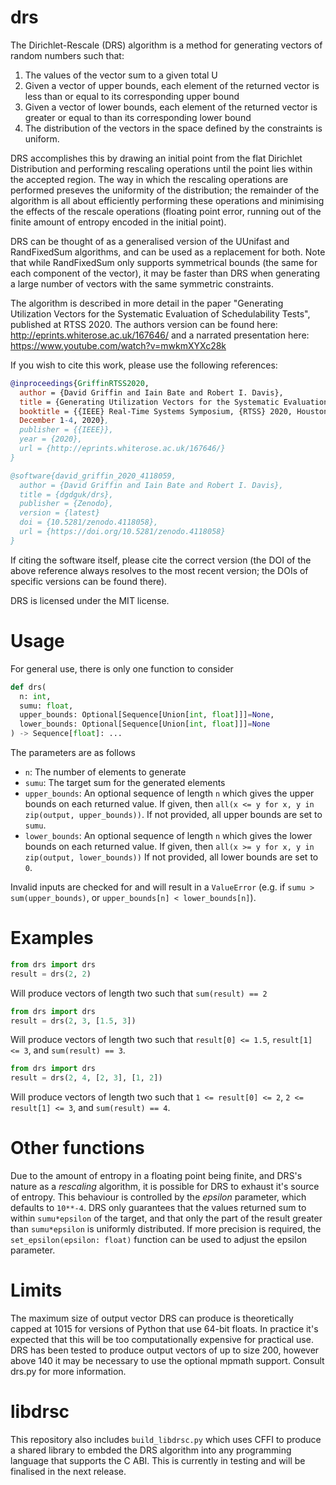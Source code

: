 # drs

The Dirichlet-Rescale (DRS) algorithm is a method for generating
vectors of random numbers such that:

1. The values of the vector sum to a given total U
2. Given a vector of upper bounds, each element of the returned vector is less than or equal to its corresponding upper bound
3. Given a vector of lower bounds, each element of the returned vector is greater or equal to than its corresponding lower bound
4. The distribution of the vectors in the space defined by the constraints is uniform.

DRS accomplishes this by drawing an initial point from the flat Dirichlet
Distribution and performing rescaling operations until the point
lies within the accepted region. The way in which the rescaling
operations are performed preseves the uniformity of the distribution;
the remainder of the algorithm is all about efficiently performing
these operations and minimising the effects of the rescale operations
(floating point error, running out of the finite amount of entropy
encoded in the initial point).

DRS can be thought of as a generalised version of the UUnifast and
RandFixedSum algorithms, and can be used as a replacement for both.
Note that while RandFixedSum only supports symmetrical bounds (the
same for each component of the vector), it may be faster than
DRS when generating a large number of vectors with the same
symmetric constraints.

The algorithm is described in more detail in the paper "Generating Utilization Vectors for the Systematic Evaluation of Schedulability Tests", published at RTSS 2020. The authors version can be found here: http://eprints.whiterose.ac.uk/167646/ and a narrated presentation here: https://www.youtube.com/watch?v=mwkmXYXc28k

If you wish to cite this work, please use the following references:

```bibtex
@inproceedings{GriffinRTSS2020,
  author = {David Griffin and Iain Bate and Robert I. Davis},
  title = {Generating Utilization Vectors for the Systematic Evaluation of Schedulability Tests},
  booktitle = {{IEEE} Real-Time Systems Symposium, {RTSS} 2020, Houston, Texas, USA},
  December 1-4, 2020},
  publisher = {{IEEE}},
  year = {2020},
  url = {http://eprints.whiterose.ac.uk/167646/}
}

@software{david_griffin_2020_4118059,
  author = {David Griffin and Iain Bate and Robert I. Davis},
  title = {dgdguk/drs},
  publisher = {Zenodo},
  version = {latest}
  doi = {10.5281/zenodo.4118058},
  url = {https://doi.org/10.5281/zenodo.4118058}
}
```

If citing the software itself, please cite the correct version (the DOI
of the above reference always resolves to the most recent version; the DOIs
of specific versions can be found there).

DRS is licensed under the MIT license.

# Usage

For general use, there is only one function to consider

```python
def drs(
  n: int, 
  sumu: float, 
  upper_bounds: Optional[Sequence[Union[int, float]]]=None,
  lower_bounds: Optional[Sequence[Union[int, float]]]=None
) -> Sequence[float]: ...
```

The parameters are as follows

* `n`: The number of elements to generate
* `sumu`: The target sum for the generated elements
* `upper_bounds`: An optional sequence of length `n` which gives the upper bounds on each returned value. If given, then `all(x <= y for x, y in zip(output, upper_bounds))`. If not provided, all upper bounds are set to `sumu`.
* `lower_bounds`: An optional sequence of length `n` which gives the lower bounds on each returned value. If given, then `all(x >= y for x, y in zip(output, lower_bounds))` If not provided, all lower bounds are set to `0`.

Invalid inputs are checked for and will result in a `ValueError` (e.g. if `sumu > sum(upper_bounds)`, or `upper_bounds[n] < lower_bounds[n]`).

# Examples

```python
from drs import drs
result = drs(2, 2)
```

Will produce vectors of length two such that `sum(result) == 2`

```python
from drs import drs
result = drs(2, 3, [1.5, 3])
```

Will produce vectors of length two such that `result[0] <= 1.5`, `result[1] <= 3`, and `sum(result) == 3`.

```python
from drs import drs
result = drs(2, 4, [2, 3], [1, 2])
```

Will produce vectors of length two such that `1 <= result[0] <= 2`, `2 <= result[1] <= 3`, and `sum(result) == 4`.

# Other functions

Due to the amount of entropy in a floating point being finite, and DRS's nature as a *rescaling* algorithm, it is possible for DRS to exhaust it's source of entropy. This behaviour is controlled by the *epsilon* parameter, which defaults to `10**-4`. DRS only guarantees that the values returned sum to within `sumu*epsilon` of the target, and that only the part of the result greater than `sumu*epsilon` is uniformly distributed. If more precision is required, the `set_epsilon(epsilon: float)` function can be used to adjust the epsilon parameter.

# Limits

The maximum size of output vector DRS can produce is theoretically capped at 1015 for versions of Python that use 64-bit floats. In practice it's expected that this will be too computationally expensive for practical use. DRS has been tested to produce output vectors of up to size 200, however above 140 it may be necessary to use the optional mpmath support. Consult drs.py for more information.

# libdrsc

This repository also includes `build_libdrsc.py` which uses CFFI to produce a shared
library to embded the DRS algorithm into any programming language that supports the C
ABI. This is currently in testing and will be finalised in the next release.